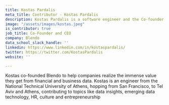 ```yaml
---
title: Kostas Pardalis
meta_title: Contributor - Kostas Pardalis
description: Kostas Pardalis is a software engineer and the Co-founder of Blendo
image: "/assets/images/kostas.jpeg"
is_contributor: true
job_title: Co-Founder and CEO
company: Blendo
data_school_slack_handle: ''
linkedin: https://www.linkedin.com/in/kostaspardalis/
twitter: https://twitter.com/KostasPardalis
website: ''

---
```

Kostas co-founded Blendo to help companies realize the immense value they get from financial and business data. Kostas is an engineer from the National Technical University of Athens, hopping from San Francisco, to Tel Aviv and Athens, contributing to topics like data insights, emerging data technology, HR, culture and entrepreneurship